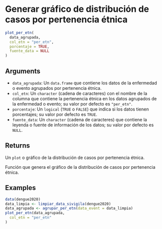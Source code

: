 # Generar gráfico de distribución de casos por pertenencia étnica

```r
plot_per_etn(
  data_agrupada,
  col_etn = "per_etn",
  porcentaje = TRUE,
  fuente_data = NULL
)
```

## Arguments

- `data_agrupada`: Un `data.frame` que contiene los datos de la enfermedad o evento agrupados por pertenencia étnica.
- `col_etn`: Un `character` (cadena de caracteres) con el nombre de la columna que contiene la pertenencia étnica en los datos agrupados de la enfermedad o evento; su valor por defecto es `"per_etn"`.
- `porcentaje`: Un `logical` (`TRUE` o `FALSE`) que indica si los datos tienen porcentajes; su valor por defecto es `TRUE`.
- `fuente_data`: Un `character` (cadena de caracteres) que contiene la leyenda o fuente de información de los datos; su valor por defecto es `NULL`.

## Returns

Un `plot` o gráfico de la distribución de casos por pertenencia étnica.

Función que genera el gráfico de la distribución de casos por pertenencia étnica.

## Examples

```r
data(dengue2020)
data_limpia <- limpiar_data_sivigila(dengue2020)
data_agrupada <- agrupar_per_etn(data_event = data_limpia)
plot_per_etn(data_agrupada,
  col_etn = "per_etn"
)
```
